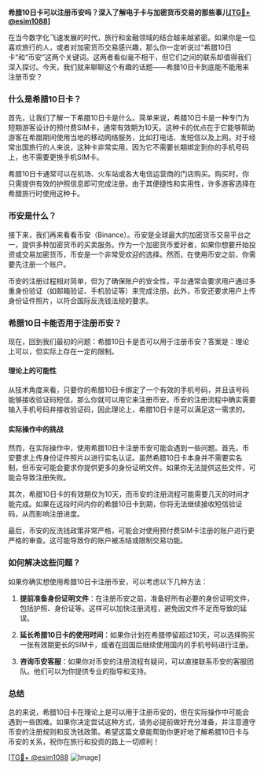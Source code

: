 **希腊10日卡可以注册币安吗？深入了解电子卡与加密货币交易的那些事儿[[TG💪+ @esim1088](https://t.me/s/esim1088)]**

在当今数字化飞速发展的时代，旅行和金融领域的结合越来越紧密。如果你是一位喜欢旅行的人，或者对加密货币交易感兴趣，那么你一定听说过“希腊10日卡”和“币安”这两个关键词。这两者看似毫不相干，但它们之间的联系却值得我们深入探讨。今天，我们就来聊聊这个有趣的话题——希腊10日卡到底能不能用来注册币安？

### 什么是希腊10日卡？

首先，让我们了解一下希腊10日卡是什么。简单来说，希腊10日卡是一种专门为短期游客设计的预付费SIM卡，通常有效期为10天。这种卡的优点在于它能够帮助游客在希腊期间使用当地的移动网络服务，比如打电话、发短信以及上网。对于经常出国旅行的人来说，这种卡非常实用，因为它不需要长期绑定到你的手机号码上，也不需要更换手机SIM卡。

希腊10日卡通常可以在机场、火车站或各大电信运营商的门店购买。购买时，你只需提供有效的护照信息即可完成注册。由于其便捷性和实用性，许多游客选择在希腊旅行时使用这种卡。

### 币安是什么？

接下来，我们再来看看币安（Binance）。币安是全球最大的加密货币交易平台之一，提供多种加密货币的买卖服务。作为一个加密货币爱好者，如果你想要开始投资或交易加密货币，币安是一个非常受欢迎的选择。然而，在使用币安之前，你需要先注册一个账户。

币安的注册过程相对简单，但为了确保账户的安全性，平台通常会要求用户通过多重身份验证（如邮箱验证、手机验证等）来完成注册。此外，币安还要求用户上传身份证件照片，以符合国际反洗钱法规的要求。

### 希腊10日卡能否用于注册币安？

现在，回到我们最初的问题：希腊10日卡是否可以用于注册币安？答案是：理论上可以，但实际上存在一定的限制。

#### 理论上的可能性

从技术角度来看，只要你的希腊10日卡绑定了一个有效的手机号码，并且该号码能够接收验证码短信，那么你就可以用它来注册币安。币安的注册流程中确实需要输入手机号码并接收验证码，因此理论上，希腊10日卡是可以满足这一需求的。

#### 实际操作中的挑战

然而，在实际操作中，使用希腊10日卡注册币安可能会遇到一些问题。首先，币安要求上传身份证件照片以进行实名认证。虽然希腊10日卡本身并不需要实名制，但币安可能会要求你提供更多的身份证明文件。如果你无法提供这些文件，可能会导致注册失败。

其次，希腊10日卡的有效期仅为10天，而币安的注册流程可能需要几天的时间才能完成。如果在这段时间内你的希腊10日卡到期，你将无法继续接收短信验证码，从而影响注册进度。

最后，币安的反洗钱政策非常严格，可能会对使用预付费SIM卡注册的账户进行更严格的审查。这可能导致你的账户被冻结或限制交易功能。

### 如何解决这些问题？

如果你确实想使用希腊10日卡注册币安，可以考虑以下几种方法：

1. **提前准备身份证明文件**：在注册币安之前，准备好所有必要的身份证明文件，包括护照、身份证等。这样可以加快注册流程，避免因文件不足而导致的延误。

2. **延长希腊10日卡的使用时间**：如果你计划在希腊停留超过10天，可以选择购买一张有效期更长的SIM卡，或者在回国后继续使用国内的手机号码进行注册。

3. **咨询币安客服**：如果你对币安的注册流程有疑问，可以直接联系币安的客服团队。他们可以为你提供专业的指导和支持。

### 总结

总的来说，希腊10日卡在理论上是可以用于注册币安的，但在实际操作中可能会遇到一些困难。如果你决定尝试这种方式，请务必提前做好充分准备，并注意遵守币安的注册规则和反洗钱政策。希望这篇文章能帮助你更好地了解希腊10日卡与币安的关系，祝你在旅行和投资的路上一切顺利！

[[TG💪+ @esim1088](https://t.me/s/esim1088) ![Image](https://i.postimg.cc/4NQfJmqS/Snipaste-2025-05-13-00-14-12.png)]